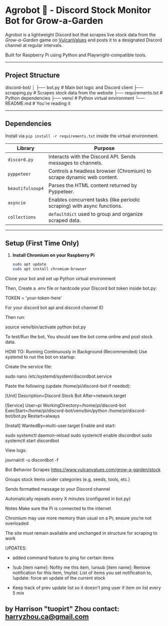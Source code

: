 # Agrobot 🌱 - Discord Stock Monitor Bot for Grow-a-Garden

Agrobot is a lightweight Discord bot that scrapes live stock data from the *Grow-a-Garden* game on [VulcanValues](https://www.vulcanvalues.com/grow-a-garden/stock) and posts it to a designated Discord channel at regular intervals.

Built for Raspberry Pi using Python and Playwright-compatible tools.

---

## Project Structure

discord-bot/
│
├── bot.py # Main bot logic and Discord client
├── scrapping.py # Scrapes stock data from the website
├── requirements.txt # Python dependencies
├── venv/ # Python virtual environment
└── README.md # You're reading it


---

## Dependencies

Install via `pip install -r requirements.txt` inside the virtual environment.

| Library         | Purpose                                                                 |
|----------------|-------------------------------------------------------------------------|
| `discord.py`   | Interacts with the Discord API. Sends messages to channels.             |
| `pyppeteer`    | Controls a headless browser (Chromium) to scrape dynamic web content.   |
| `beautifulsoup4` | Parses the HTML content returned by Pyppeteer.                         |
| `asyncio`      | Enables concurrent tasks (like periodic scraping) with async functions. |
| `collections`  | `defaultdict` used to group and organize scraped data.                  |

---

## Setup (First Time Only)

1. **Install Chromium on your Raspberry Pi**  
   ```bash
   sudo apt update
   sudo apt install chromium-browser
Clone your bot and set up Python virtual environment

Then,
Create a .env file or hardcode your Discord bot token inside bot.py:

TOKEN = 'your-token-here'

For your discord bot api and discord channel ID


Then run:

source venv/bin/activate
python bot.py

To test/Run the bot,
You should see the bot come online and post stock data.



HOW TO: Running Continuously in Background (Recommended)
Use systemd to run the bot on startup:

Create the service file:

sudo nano /etc/systemd/system/discordbot.service

Paste the following (update /home/pi/discord-bot if needed):

[Unit]
Description=Discord Stock Bot
After=network.target

[Service]
User=pi
WorkingDirectory=/home/pi/discord-bot
ExecStart=/home/pi/discord-bot/venv/bin/python /home/pi/discord-bot/bot.py
Restart=always

[Install]
WantedBy=multi-user.target
Enable and start:

sudo systemctl daemon-reload
sudo systemctl enable discordbot
sudo systemctl start discordbot

View logs:

journalctl -u discordbot -f



Bot Behavior
Scrapes https://www.vulcanvalues.com/grow-a-garden/stock

Groups stock items under categories (e.g. seeds, tools, etc.)

Sends formatted message to your Discord channel

Automatically repeats every X minutes (configured in bot.py)



Notes
Make sure the Pi is connected to the internet

Chromium may use more memory than usual on a Pi; ensure you’re not overloaded

The site must remain available and unchanged in structure for scraping to work

UPDATES:
- added command feature to ping for certain items
- !sub [item name]: Nofity me this item,
  !unsub [item name]: Remove notification for this item,
  !mylist: List of items you set notification to,
  !update: force an update of the current stock

- Keep track of prev update list so it doesn't ping user if item on list every 5 min



by Harrison "tuopirt" Zhou
contact: harryzhou.ca@gmail.com
---
